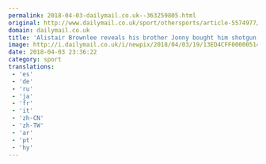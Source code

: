 ```yaml
---
permalink: 2018-04-03-dailymail.co.uk--363259805.html
original: http://www.dailymail.co.uk/sport/othersports/article-5574977/Alistair-Brownlee-reveals-brother-Jonny-bought-shotgun-act-kindness-Mexico.html?ITO=1490&ns_mchannel=rss&ns_campaign=1490
domain: dailymail.co.uk
title: 'Alistair Brownlee reveals his brother Jonny bought him shotgun'
image: http://i.dailymail.co.uk/i/newpix/2018/04/03/19/13ED4CFF00000514-0-image-a-7_1522781297577.jpg
date: 2018-04-03 23:36:22
category: sport
translations: 
 - 'es'
 - 'de'
 - 'ru'
 - 'ja'
 - 'fr'
 - 'it'
 - 'zh-CN'
 - 'zh-TW'
 - 'ar'
 - 'pt'
 - 'hy'
---
```


